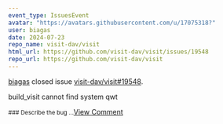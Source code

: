 ```yaml
---
event_type: IssuesEvent
avatar: "https://avatars.githubusercontent.com/u/17075318?"
user: biagas
date: 2024-07-23
repo_name: visit-dav/visit
html_url: https://github.com/visit-dav/visit/issues/19548
repo_url: https://github.com/visit-dav/visit
---
```


<a href='https://github.com/biagas' target='_blank'>biagas</a> closed issue <a href='https://github.com/visit-dav/visit/issues/19548' target='_blank'>visit-dav/visit#19548</a>.

<p>build_visit cannot find system qwt</p><small>### Describe the bug...</small><a href='https://github.com/visit-dav/visit/issues/19548' target='_blank'>View Comment</a>